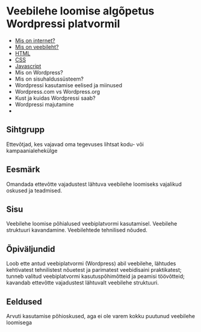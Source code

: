 # Veebilehe loomise algõpetus Wordpressi platvormil

- [Mis on internet?](./concepts/Internet/about.md)
- [Mis on veebileht?](./concepts/Veebileht/about.md)
- [HTML](./concepts/HTML/about.md)
- [CSS](./concepts/CSS/about.md)
- [Javascript](./concepts/Javascript/about.md)
- Mis on Wordpress?
- Mis on sisuhaldussüsteem?
- Wordpressi kasutamise eelised ja miinused
- Wordpress.com vs Wordpress.org
- Kust ja kuidas Wordpressi saab?
- Wordpressi majutamine
- 

## Sihtgrupp

Ettevõtjad, kes vajavad oma tegevuses lihtsat kodu- või kampaanialehekülge

## Eesmärk

Omandada ettevõtte vajadustest lähtuva veebilehe loomiseks vajalikud oskused ja teadmised.

## Sisu

Veebilehe loomise põhialused veebiplatvormi kasutamisel. Veebilehe struktuuri kavandamine. Veebilehtede tehnilised nõuded.

## Õpiväljundid

Loob ette antud veebiplatvormi (Wordpress) abil veebilehe, lähtudes kehtivatest tehnilistest nõuetest ja parimatest veebidisaini praktikatest; tunneb valitud veebiplatvormi kasutuspõhimõtteid ja peamisi töövõtteid; kavandab ettevõtte vajadustest lähtuvalt veebilehe struktuuri.

## Eeldused

Arvuti kasutamise põhioskused, aga ei ole varem kokku puutunud veebilehe loomisega

